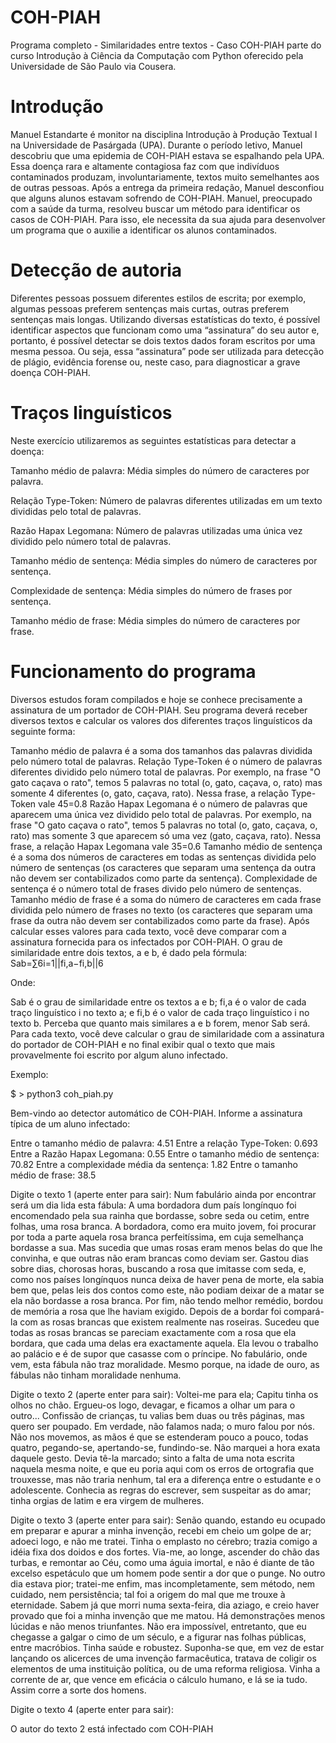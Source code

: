# COH-PIAH
Programa completo - Similaridades entre textos - Caso COH-PIAH parte do curso Introdução à Ciência da Computação com Python oferecido pela Universidade de São Paulo via Cousera.

# Introdução 
Manuel Estandarte é monitor na disciplina Introdução à Produção Textual I na Universidade de Pasárgada (UPA). Durante o período letivo, Manuel descobriu que uma epidemia de COH-PIAH estava se espalhando pela UPA. Essa doença rara e altamente contagiosa faz com que indivíduos contaminados produzam, involuntariamente, textos muito semelhantes aos de outras pessoas. Após a entrega da primeira redação, Manuel desconfiou que alguns alunos estavam sofrendo de COH-PIAH. Manuel, preocupado com a saúde da turma, resolveu buscar um método para identificar os casos de COH-PIAH. Para isso, ele necessita da sua ajuda para desenvolver um programa que o auxilie a identificar os alunos contaminados.

# Detecção de autoria
Diferentes pessoas possuem diferentes estilos de escrita; por exemplo, algumas pessoas preferem sentenças mais curtas, outras preferem sentenças mais longas. Utilizando diversas estatísticas do texto, é possível identificar aspectos que funcionam como uma “assinatura” do seu autor e, portanto, é possível detectar se dois textos dados foram escritos por uma mesma pessoa. Ou seja, essa “assinatura” pode ser utilizada para detecção de plágio, evidência forense ou, neste caso, para diagnosticar a grave doença COH-PIAH.

# Traços linguísticos
Neste exercício utilizaremos as seguintes estatísticas para detectar a doença:

Tamanho médio de palavra: Média simples do número de caracteres por palavra.

Relação Type-Token: Número de palavras diferentes utilizadas em um texto divididas pelo total de palavras.

Razão Hapax Legomana: Número de palavras utilizadas uma única vez dividido pelo número total de palavras.

Tamanho médio de sentença: Média simples do número de caracteres por sentença.

Complexidade de sentença: Média simples do número de frases por sentença.

Tamanho médio de frase: Média simples do número de caracteres por frase.

# Funcionamento do programa
Diversos estudos foram compilados e hoje se conhece precisamente a assinatura de um portador de COH-PIAH. Seu programa deverá receber diversos textos e calcular os valores dos diferentes traços linguísticos da seguinte forma:

Tamanho médio de palavra é a soma dos tamanhos das palavras dividida pelo número total de palavras.
Relação Type-Token é o número de palavras diferentes dividido pelo número total de palavras. Por exemplo, na frase "O gato caçava o rato", temos 5 palavras no total (o, gato, caçava, o, rato) mas somente 4 diferentes (o, gato, caçava, rato). Nessa frase, a relação Type-Token vale 45=0.8
Razão Hapax Legomana é o número de palavras que aparecem uma única vez dividido pelo total de palavras. Por exemplo, na frase "O gato caçava o rato", temos 5 palavras no total (o, gato, caçava, o, rato) mas somente 3 que aparecem só uma vez (gato, caçava, rato). Nessa frase, a relação Hapax Legomana vale 35=0.6
Tamanho médio de sentença é a soma dos números de caracteres em todas as sentenças dividida pelo número de sentenças (os caracteres que separam uma sentença da outra não devem ser contabilizados como parte da sentença).
Complexidade de sentença é o número total de frases divido pelo número de sentenças.
Tamanho médio de frase é a soma do número de caracteres em cada frase dividida pelo número de frases no texto (os caracteres que separam uma frase da outra não devem ser contabilizados como parte da frase). Após calcular esses valores para cada texto, você deve comparar com a assinatura fornecida para os infectados por COH-PIAH. O grau de similaridade entre dois textos, a e b, é dado pela fórmula:
Sab=∑6i=1||fi,a−fi,b||6

Onde:

Sab é o grau de similaridade entre os textos a e b;
fi,a é o valor de cada traço linguístico i no texto a; e
fi,b é o valor de cada traço linguístico i no texto b.
Perceba que quanto mais similares a e b forem, menor Sab será. Para cada texto, você deve calcular o grau de similaridade com a assinatura do portador de COH-PIAH e no final exibir qual o texto que mais provavelmente foi escrito por algum aluno infectado.

Exemplo:

$ > python3 coh_piah.py

Bem-vindo ao detector automático de COH-PIAH.
Informe a assinatura típica de um aluno infectado:

Entre o tamanho médio de palavra: 4.51
Entre a relação Type-Token: 0.693
Entre a Razão Hapax Legomana: 0.55
Entre o tamanho médio de sentença: 70.82
Entre a complexidade média da sentença: 1.82
Entre o tamanho médio de frase: 38.5

Digite o texto 1 (aperte enter para sair): Num fabulário ainda por encontrar será um dia lida esta fábula: A uma bordadora dum país longínquo foi encomendado pela sua rainha que bordasse, sobre seda ou cetim, entre folhas, uma rosa branca. A bordadora, como era muito jovem, foi procurar por toda a parte aquela rosa branca perfeitíssima, em cuja semelhança bordasse a sua. Mas sucedia que umas rosas eram menos belas do que lhe convinha, e que outras não eram brancas como deviam ser. Gastou dias sobre dias, chorosas horas, buscando a rosa que imitasse com seda, e, como nos países longínquos nunca deixa de haver pena de morte, ela sabia bem que, pelas leis dos contos como este, não podiam deixar de a matar se ela não bordasse a rosa branca. Por fim, não tendo melhor remédio, bordou de memória a rosa que lhe haviam exigido. Depois de a bordar foi compará-la com as rosas brancas que existem realmente nas roseiras. Sucedeu que todas as rosas brancas se pareciam exactamente com a rosa que ela bordara, que cada uma delas era exactamente aquela. Ela levou o trabalho ao palácio e é de supor que casasse com o príncipe. No fabulário, onde vem, esta fábula não traz moralidade. Mesmo porque, na idade de ouro, as fábulas não tinham moralidade nenhuma.

Digite o texto 2 (aperte enter para sair): Voltei-me para ela; Capitu tinha os olhos no chão. Ergueu-os logo, devagar, e ficamos a olhar um para o outro... Confissão de crianças, tu valias bem duas ou três páginas, mas quero ser poupado. Em verdade, não falamos nada; o muro falou por nós. Não nos movemos, as mãos é que se estenderam pouco a pouco, todas quatro, pegando-se, apertando-se, fundindo-se. Não marquei a hora exata daquele gesto. Devia tê-la marcado; sinto a falta de uma nota escrita naquela mesma noite, e que eu poria aqui com os erros de ortografia que trouxesse, mas não traria nenhum, tal era a diferença entre o estudante e o adolescente. Conhecia as regras do escrever, sem suspeitar as do amar; tinha orgias de latim e era virgem de mulheres. 

Digite o texto 3 (aperte enter para sair): Senão quando, estando eu ocupado em preparar e apurar a minha invenção, recebi em cheio um golpe de ar; adoeci logo, e não me tratei. Tinha o emplasto no cérebro; trazia comigo a idéia fixa dos doidos e dos fortes. Via-me, ao longe, ascender do chão das turbas, e remontar ao Céu, como uma águia imortal, e não é diante de tão excelso espetáculo que um homem pode sentir a dor que o punge. No outro dia estava pior; tratei-me enfim, mas incompletamente, sem método, nem cuidado, nem persistência; tal foi a origem do mal que me trouxe à eternidade. Sabem já que morri numa sexta-feira, dia aziago, e creio haver provado que foi a minha invenção que me matou. Há demonstrações menos lúcidas e não menos triunfantes. Não era impossível, entretanto, que eu chegasse a galgar o cimo de um século, e a figurar nas folhas públicas, entre macróbios. Tinha saúde e robustez. Suponha-se que, em vez de estar lançando os alicerces de uma invenção farmacêutica, tratava de coligir os elementos de uma instituição política, ou de uma reforma religiosa. Vinha a corrente de ar, que vence em eficácia o cálculo humano, e lá se ia tudo. Assim corre a sorte dos homens.

Digite o texto 4 (aperte enter para sair):

O autor do texto 2 está infectado com COH-PIAH
